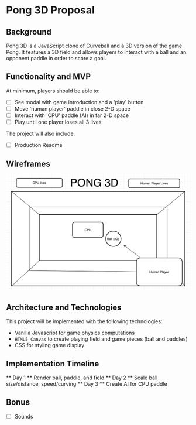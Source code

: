 # Pong 3D Proposal

## Background
Pong 3D is a JavaScript clone of Curveball and a 3D version of the game Pong. It features a 3D field and allows players to interact with a ball and an opponent paddle in order to score a goal.

## Functionality and MVP
At minimum, players should be able to:

- [ ] See modal with game introduction and a 'play' button
- [ ] Move 'human player' paddle in close 2-D space
- [ ] Interact with 'CPU' paddle (AI) in far 2-D space
- [ ] Play until one player loses all 3 lives

The project will also include:
- [ ] Production Readme

## Wireframes
![image](wireframes/wireframe-field1.png)

## Architecture and Technologies
This project will be implemented with the following technologies:

- Vanilla Javascript for game physics computations
- `HTML5 Canvas` to create playing field and game pieces (ball and paddles)
- CSS for styling game display

## Implementation Timeline
** Day 1 ** Render ball, paddle, and field
** Day 2 ** Scale ball size/distance, speed/curving
** Day 3 ** Create AI for CPU paddle

## Bonus
- [ ] Sounds
